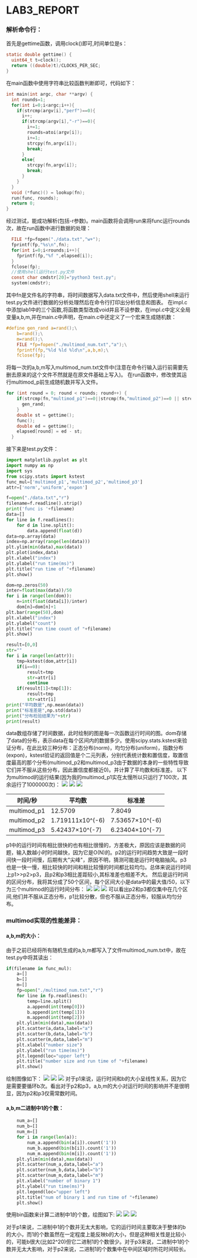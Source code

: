 # LAB3_REPORT

### 解析命令行：
首先是gettime函数，调用clock()即可,时间单位是s：
```C
static double gettime() {
  uint64_t t=clock();
  return ((double)t)/CLOCKS_PER_SEC;
}
```
在main函数中使用字符串比较函数判断即可，代码如下：

```C
int main(int argc, char **argv) {
  int rounds=1;
  for(int i=0;i<argc;i++){
    if(strcmp(argv[i],"perf")==0){
      i++;
      if(strcmp(argv[i],"-r")==0){
        i+=1;
        rounds=atoi(argv[i]);
        i+=1;
        strcpy(fn,argv[i]);
        break;
      }
      else{
        strcpy(fn,argv[i]);
        break;
      }
    }
  } 
  void (*func)() = lookup(fn);
  run(func, rounds);
  return 0;
}
```
经过测试，能成功解析(包括-r参数)。main函数将会调用run来将func运行rounds次，故在run函数中进行数据的处理：
```C
  FILE *fp=fopen("./data.txt","w+");
  fprintf(fp,"%s\n",fn);
  for(int i=0;i<rounds;i++){
    fprintf(fp,"%f ",elapsed[i]);
  }
  fclose(fp);
  //使用shell运行test.py文件
  const char cmdstr[20]="python3 test.py";
  system(cmdstr);
```
其中fn是文件名的字符串，将时间数据写入data.txt文件中，然后使用shell来运行test.py文件进行数据的分析处理然后在命令行打印出分析信息和图表。
在impl.c中添加lab1中的三个函数,将函数类型改成void并且不设参数，在impl.c中定义全局变量a,b,m,并在main.c中声明，在main.c中还定义了一个宏来生成随机数：
```C
#define gen_rand a=rand();\
    b=rand();\
    m=rand();\
    FILE *fp=fopen("./multimod_num.txt","a");\
    fprintf(fp,"%ld %ld %ld\n",a,b,m);\
    fclose(fp);
```
将每一次的a,b,m写入multimod_num.txt文件中(注意在命令行输入运行前需要先删去原来的这个文件不然就是在原文件基础上写入)。
在run函数中，修改使其运行multimod_p前生成随机数并写入文件。
```C
for (int round = 0; round < rounds; round++) {
    if(strcmp(fn,"multimod_p1")==0||strcmp(fn,"multimod_p2")==0 || strcmp(fn,"multimod_p3")==0){
      gen_rand;
    }
    double st = gettime();
    func();
    double ed = gettime();
    elapsed[round] = ed - st;
  }
```
接下来是test.py文件：
```python
import matplotlib.pyplot as plt
import numpy as np
import sys
from scipy.stats import kstest
func_mul=['multimod_p1','multimod_p2','multimod_p3']
attr=['norm','uniform','expon']

f=open("./data.txt","r")
filename=f.readline().strip()
print('func is '+filename)
data=[]
for line in f.readlines():
    for d in line.split():
        data.append(float(d))
data=np.array(data)
index=np.array(range(len(data)))
plt.ylim(min(data),max(data))
plt.plot(index,data)
plt.xlabel("index")
plt.ylabel("run time(ms)")
plt.title("run time of "+filename)
plt.show()

dom=np.zeros(50)
inter=float(max(data))/50
for i in range(len(dom)):
    n=int(float(data[i])/inter)
    dom[n]=dom[n]+1
plt.bar(range(50),dom)
plt.xlabel("index")
plt.ylabel("count")
plt.title("run time count of "+filename)
plt.show()

result=[0,0]
str=""
for i in range(len(attr)):
    tmp=kstest(dom,attr[i])
    if(i==0):
        result=tmp
        str=attr[i]
        continue
    if(result[1]<tmp[1]):
        result=tmp
        str=attr[i]
print("平均数是",np.mean(data))
print("标准差是",np.std(data))
print("分布检验结果为"+str)
print(result)
```
data数组存储了时间数据，此时绘制的图是每一次函数运行时间的图。dom存储了data的分布，表示data在每个区间内的数据多少。使用scipy.stats.kstest来验证分布，在此比较三种分布：正态分布(norm)，均匀分布(uniform)，指数分布(expon)，kstest验证的返回值是个二元列表，分别代表统计数和置信度，取置信度最高的那个分布(multimod_p2和multimod_p3由于数据的本身的一些特性导致它们并不服从这些分布，因此置信度都接近0)。并计算了平均数和标准差。
以下为multimod的运行结果(因为我的multimod_p1实在太慢所以只运行了100次，其余运行了1000000次)：
![](run1.png)
![](runp2.png)
![](runp3.png)

|  时间/秒 | 平均数 | 标准差 |
|----|----|---- |
|multimod_p1 |12.5709 | 7.8049|
|multimod_p2 | 1.719111x10^(-6)|7.53657×10^(-6) |
|multimod_p3 |5.42437×10^(-7)  | 6.23404×10^(-7) |

p1中的运行时间有相比很快的也有相比很慢的，方差极大，原因应该是数据的问题，输入数越小时时间越快，因为它是O(N)的。p2的运行时间趋势大致是一段时间快一段时间慢，后期有大"尖峰"，原因不明，猜测可能是运行时电脑抽风。p3也是一快一慢，相比较快的时间和相比较慢的时间都比较均匀。总体来说运行时间上p1>>p2>p3，且p2和p3相比差距较小,其标准差也相差不大。
然后是运行时间的区间分布，我将其分成了50个区间，每个区间大小是data中的最大值/50，以下为三个multimod的运行时间分布：
![](countp1.png)
![](countp2.png)
![](countp3.png)
可以看出p2和p3都仅集中在几个区间,他们并不服从正态分布，p1比较分散，但也不服从正态分布，较服从均匀分布。



### multimod实现的性能差异：

#### a,b,m的大小：

由于之前已经将所有随机生成的a,b,m都写入了文件multimod_num.txt中，故在test.py中将其读出：
```python
if(filename in func_mul):
    a=[]
    b=[]
    m=[]
    fp=open("./multimod_num.txt","r")
    for line in fp.readlines():
        temp=line.split()
        a.append(int(temp[0]))
        b.append(int(temp[1]))
        m.append(int(temp[2]))
    plt.ylim(min(data),max(data))
    plt.scatter(a,data,label="a")
    plt.scatter(b,data,label="b")
    plt.scatter(m,data,label="m")
    plt.xlabel("number size")
    plt.ylabel("run time(ms)")
    plt.legend(loc="upper left")
    plt.title("number size and run time of "+filename)
    plt.show()
```
绘制图像如下：
![](sizep1.png)
![](sizep2.png)
![](sizep3.png)
对于p1来说，运行时间和b的大小呈线性关系，因为它是需要要循环b次。看出对于p2和p3，a,b,m的大小对运行时间的影响并不是很明显，因为p2和p3仅需常数时间。
#### a,b,m二进制中1的个数：

```python
    num_a=[]
    num_b=[]
    num_m=[]
    for i in range(len(a)):
        num_a.append(bin(a[i]).count('1'))
        num_b.append(bin(b[i]).count('1'))
        num_m.append(bin(m[i]).count('1'))
    plt.ylim(min(data),max(data))
    plt.scatter(num_a,data,label="a")
    plt.scatter(num_b,data,label="b")
    plt.scatter(num_m,data,label="m")
    plt.xlabel("number of binary 1")
    plt.ylabel("run time(ms)")
    plt.legend(loc="upper left")
    plt.title("num of binary 1 and run time of "+filename)
    plt.show()
```
使用bin函数来计算二进制中1的个数，绘图如下:
![](num1p1.png)
![](num1p2.png)
![](num1p3.png)

对于p1来说，二进制中1的个数并无太大影响，它的运行时间主要取决于整体的b的大小，而1的个数虽然在一定程度上能反映b的大小，但是这种相关性是比较小的，可能b很大(比如2^20)但它二进制1的个数很少。对于p3来说，二进制中1的个数并无太大影响，对于p2来说，二进制1的个数集中在中间区域时所花时间较长。